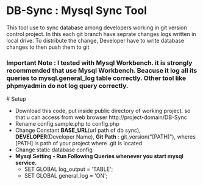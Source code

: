# DB-Sync : Mysql Sync Tool
<p>
This tool use to sync database among developers working in git version control project. In this each git branch have seprate changes logs written in local drive. To distribute the change, Developer have to write database changes to then push them to git
<h3>
<b>Important Note : </b> I tested with Mysql Workbench. it is strongly recommended that use Mysql Workbench. Beacuse it log all its queries to mysql.general_log table correctly. Other tool like phpmyadmin do not log query correctly.</h3>
</p>
# Setup
<p>
<ul>
<li>Download this code, put inside public directory of working project. so that u can access from web browser http://project-domain/DB-Sync</li>
<li>Rename config.sample.php to config.php</li>
<li>Change Constant <b>BASE_URL</b>(url path of db sync), <b>DEVELOPER</b>(Developer Name), <b>Git Path</b> : git_version("[PATH]"),  wheres [PATH] is path of your project where .git is located </li>
<li>Change static database config</li>
<li><b>Mysql Setting - Run Following Queries whenever you start mysql service.</b>
  <ul>
    <li>SET GLOBAL log_output = 'TABLE';</li>
    <li>SET GLOBAL general_log = 'ON';</li>
  </ul>
  </li>
</ul>
</p>
